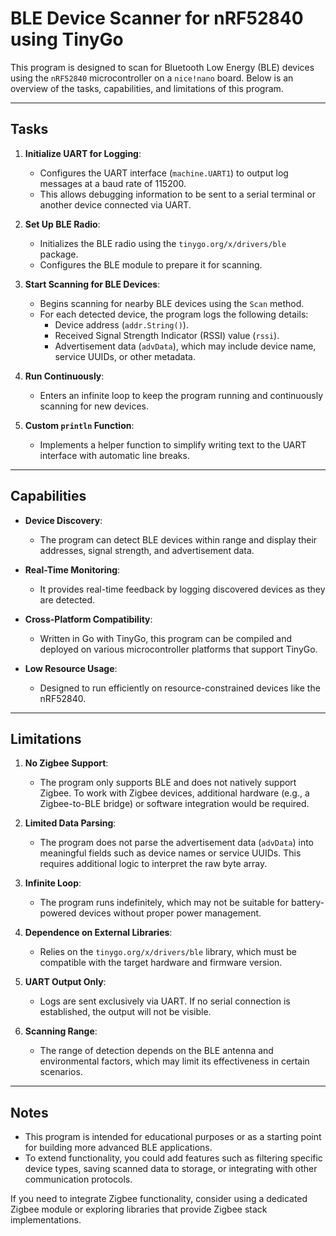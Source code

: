 # BLE Device Scanner for nRF52840 using TinyGo

This program is designed to scan for Bluetooth Low Energy (BLE) devices using the `nRF52840` microcontroller on a `nice!nano` board. Below is an overview of the tasks, capabilities, and limitations of this program.

---

## Tasks

1. **Initialize UART for Logging**:
   - Configures the UART interface (`machine.UART1`) to output log messages at a baud rate of 115200.
   - This allows debugging information to be sent to a serial terminal or another device connected via UART.

2. **Set Up BLE Radio**:
   - Initializes the BLE radio using the `tinygo.org/x/drivers/ble` package.
   - Configures the BLE module to prepare it for scanning.

3. **Start Scanning for BLE Devices**:
   - Begins scanning for nearby BLE devices using the `Scan` method.
   - For each detected device, the program logs the following details:
     - Device address (`addr.String()`).
     - Received Signal Strength Indicator (RSSI) value (`rssi`).
     - Advertisement data (`advData`), which may include device name, service UUIDs, or other metadata.

4. **Run Continuously**:
   - Enters an infinite loop to keep the program running and continuously scanning for new devices.

5. **Custom `println` Function**:
   - Implements a helper function to simplify writing text to the UART interface with automatic line breaks.

---

## Capabilities

- **Device Discovery**:
  - The program can detect BLE devices within range and display their addresses, signal strength, and advertisement data.
  
- **Real-Time Monitoring**:
  - It provides real-time feedback by logging discovered devices as they are detected.

- **Cross-Platform Compatibility**:
  - Written in Go with TinyGo, this program can be compiled and deployed on various microcontroller platforms that support TinyGo.

- **Low Resource Usage**:
  - Designed to run efficiently on resource-constrained devices like the nRF52840.

---

## Limitations

1. **No Zigbee Support**:
   - The program only supports BLE and does not natively support Zigbee. To work with Zigbee devices, additional hardware (e.g., a Zigbee-to-BLE bridge) or software integration would be required.

2. **Limited Data Parsing**:
   - The program does not parse the advertisement data (`advData`) into meaningful fields such as device names or service UUIDs. This requires additional logic to interpret the raw byte array.

3. **Infinite Loop**:
   - The program runs indefinitely, which may not be suitable for battery-powered devices without proper power management.

4. **Dependence on External Libraries**:
   - Relies on the `tinygo.org/x/drivers/ble` library, which must be compatible with the target hardware and firmware version.

5. **UART Output Only**:
   - Logs are sent exclusively via UART. If no serial connection is established, the output will not be visible.

6. **Scanning Range**:
   - The range of detection depends on the BLE antenna and environmental factors, which may limit its effectiveness in certain scenarios.

---

## Notes

- This program is intended for educational purposes or as a starting point for building more advanced BLE applications.
- To extend functionality, you could add features such as filtering specific device types, saving scanned data to storage, or integrating with other communication protocols.

If you need to integrate Zigbee functionality, consider using a dedicated Zigbee module or exploring libraries that provide Zigbee stack implementations.